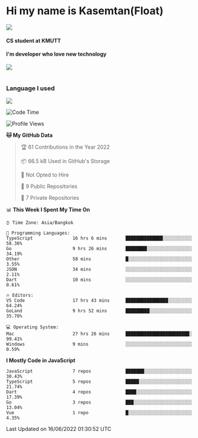 # Hi my name is Kasemtan(Float)
![](https://64.media.tumblr.com/9c2a8f831efe8da556ffbf89cebb52c9/b86c1ab833a37e32-93/s1280x1920/d000dc22f75df64be2bc150f5fa69c4f6df6bb07.gifv)
#### CS student at KMUTT
#### I'm developer who love new technology
[![](https://github-readme-stats.vercel.app/api?username=FloatKasemtan&show_icons=true&theme=nightowl)]()
#
### Language I used
[![](https://github-readme-stats.vercel.app/api/top-langs/?username=FloatKasemtan&layout=compact&theme=nightowl)]()
<!--START_SECTION:waka-->
![Code Time](http://img.shields.io/badge/Code%20Time-455%20hrs%2059%20mins-blue)

![Profile Views](http://img.shields.io/badge/Profile%20Views-0-blue)

**🐱 My GitHub Data** 

> 🏆 61 Contributions in the Year 2022
 > 
> 📦 66.5 kB Used in GitHub's Storage 
 > 
> 🚫 Not Opted to Hire
 > 
> 📜 9 Public Repositories 
 > 
> 🔑 7 Private Repositories  
 > 
📊 **This Week I Spent My Time On** 

```text
⌚︎ Time Zone: Asia/Bangkok

💬 Programming Languages: 
TypeScript               16 hrs 6 mins       ██████████████░░░░░░░░░░░   58.36% 
Go                       9 hrs 26 mins       ████████░░░░░░░░░░░░░░░░░   34.19% 
Other                    58 mins             █░░░░░░░░░░░░░░░░░░░░░░░░   3.55% 
JSON                     34 mins             ░░░░░░░░░░░░░░░░░░░░░░░░░   2.11% 
Dart                     10 mins             ░░░░░░░░░░░░░░░░░░░░░░░░░   0.61%

🔥 Editors: 
VS Code                  17 hrs 43 mins      ████████████████░░░░░░░░░   64.24% 
GoLand                   9 hrs 52 mins       █████████░░░░░░░░░░░░░░░░   35.76%

💻 Operating System: 
Mac                      27 hrs 26 mins      ████████████████████████░   99.41% 
Windows                  9 mins              ░░░░░░░░░░░░░░░░░░░░░░░░░   0.59%

```

**I Mostly Code in JavaScript** 

```text
JavaScript               7 repos             ███████░░░░░░░░░░░░░░░░░░   30.43% 
TypeScript               5 repos             █████░░░░░░░░░░░░░░░░░░░░   21.74% 
Dart                     4 repos             ████░░░░░░░░░░░░░░░░░░░░░   17.39% 
Go                       3 repos             ███░░░░░░░░░░░░░░░░░░░░░░   13.04% 
Vue                      1 repo              █░░░░░░░░░░░░░░░░░░░░░░░░   4.35%

```



 Last Updated on 16/06/2022 01:30:52 UTC
<!--END_SECTION:waka-->
<!--
**FloatKasemtan/FloatKasemtan** is a ✨ _special_ ✨ repository because its `README.md` (this file) appears on your GitHub profile.

Here are some ideas to get you started:

- 🔭 I’m currently working on ...
- 🌱 I’m currently learning ...
- 👯 I’m looking to collaborate on ...
- 🤔 I’m looking for help with ...
- 💬 Ask me about ...
- 📫 How to reach me: ...
- 😄 Pronouns: ...
- ⚡ Fun fact: ...
-->
